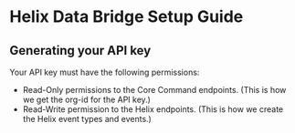 # Helix Data Bridge Setup Guide

## Generating your API key
Your API key must have the following permissions: 
- Read-Only permissions to the Core Command endpoints. (This is how we get the org-id for the API key.)
- Read-Write permission to the Helix endpoints. (This is how we create the Helix event types and events.)
